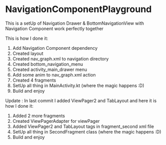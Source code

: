 # NavigationComponentPlayground

This is a setUp of Navigation Drawer & BottomNavigationView with Navigation Component work perfectly together

This is how I done it:
1. Add Navigation Component dependency
2. Created layout 
3. Created nav_graph.xml to navigation directory
4. Created bottom_navigation_menu
5. Created activity_main_drawer menu 
6. Add some anim to nav_graph.xml action
7. Created 4 fragments
8. SetUp all thing in MainActivity.kt (where the  magic happens :D)
9. Build and enjoy

Update : In last commit I added ViewPager2 and TabLayout and here it is how I done it:
1. Added 2 more fragments
2. Created ViewPagerAdapter for viewPager
3. Added ViewPager2 and TabLayout tags in fragment_second xml file
4. SetUp all thing in SecondFragment class (where the  magic happens :D)
5. Build and enjoy